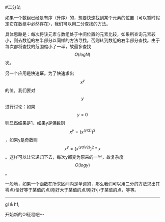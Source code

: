 #二分法

如果一个数组已经是有序（升序）的，想要快速找到某个元素的位置（可以暂时假定它在数组中必然存在），我们可以用二分查找的方法。

具体思路是：每次将该元素与数组处于中间位置的元素比较，如果所查询元素较小，则去数组的左半部分以同样的方法寻找，否则转到数组的右半部分查找。由于每次都将查找的范围缩小了一半，故最多查找$$O(logN)$$次。

另一个应用是快速幂。为了快速求出$$x^y$$的值，我们要对$$y$$进行讨论：如果$$y=0$$则显然结果是1，如果y是偶数则$$x^y=(x^(y/2))^2$$，如果y是奇数则$$x^y=(x^(y div 2))^2*x$$。这样可以让它递归下去，每次y都变为原来的一半，故复杂度$$O(logy)$$。

一般地，如果一个函数在所求区间内是单调的，那么我们可以用二分的方法求出其零点/恰好等于某值的点/刚好大于某值的点/刚好小于某值的点，等等。


---------

gl & hf;

开始新的OI征程吧～
